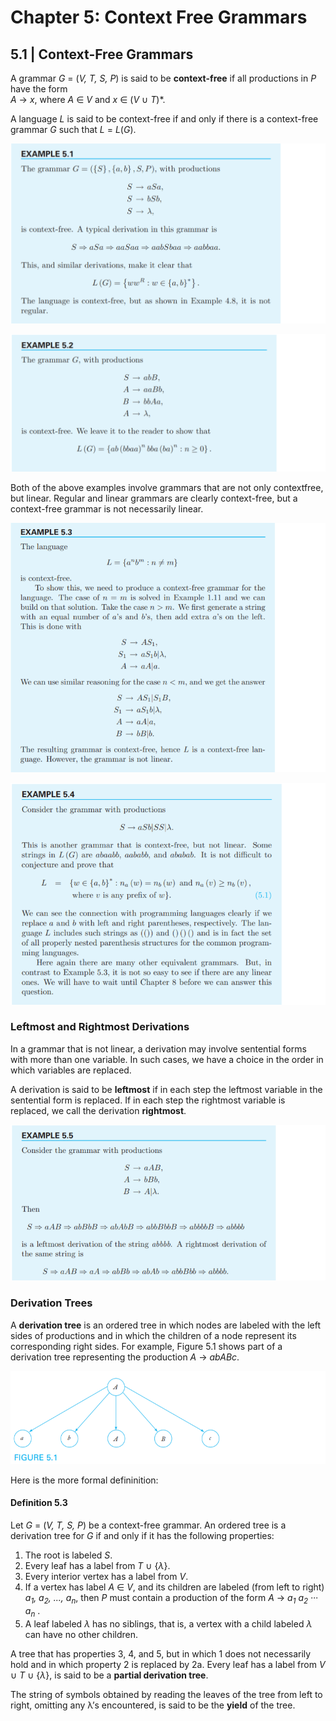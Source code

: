 # Chapter 5: Context Free Grammars
## 5.1 | Context-Free Grammars

A grammar _G_ = (_V, T, S, P_) is said to be **context-free** if all productions
in _P_ have the form <br> _A_ → _x_, where _A_ ∈ _V_ and _x_ ∈ (_V_ ∪ _T_)*.

A language _L_ is said to be context-free if and only if there is a context-free grammar _G_ such that _L_ = _L_(_G_).

![](https://github.com/stinsan/CS-3823-Theory-of-Computation/blob/master/Screenshots/toc-59.png)

![](https://github.com/stinsan/CS-3823-Theory-of-Computation/blob/master/Screenshots/toc-60.png)

Both of the above examples involve grammars that are not only contextfree, but linear. Regular and linear grammars are clearly context-free, but a context-free grammar is not necessarily linear.

![](https://github.com/stinsan/CS-3823-Theory-of-Computation/blob/master/Screenshots/toc-61.png)

![](https://github.com/stinsan/CS-3823-Theory-of-Computation/blob/master/Screenshots/toc-62.png)

### Leftmost and Rightmost Derivations
In a grammar that is not linear, a derivation may involve sentential forms
with more than one variable. In such cases, we have a choice in the
order in which variables are replaced.

A derivation is said to be **leftmost** if in each step the leftmost variable
in the sentential form is replaced. If in each step the rightmost variable is
replaced, we call the derivation **rightmost**.

![](https://github.com/stinsan/CS-3823-Theory-of-Computation/blob/master/Screenshots/toc-63.png)

### Derivation Trees
A **derivation tree** is an ordered tree in which nodes are labeled with the left sides of productions
and in which the children of a node represent its corresponding right sides.
For example, Figure 5.1 shows part of a derivation tree representing the
production _A_ → _abABc_.

![](https://github.com/stinsan/CS-3823-Theory-of-Computation/blob/master/Screenshots/toc-64.png)

Here is the more formal defininition:
#### Definition 5.3
Let _G_ = (_V, T, S, P_) be a context-free grammar. An ordered tree is a
derivation tree for _G_ if and only if it has the following properties:
1. The root is labeled _S_.
2. Every leaf has a label from _T_ ∪ {_λ_}.
3. Every interior vertex has a label from _V_.
4. If a vertex has label _A_ ∈ _V_, and its children are labeled (from left to right) _a<sub>1</sub>, a<sub>2</sub>, ..., a<sub>n</sub>_, then _P_ must contain a production of the form _A_ → _a<sub>1</sub> a<sub>2</sub> ··· a<sub>n</sub>_ .
5. A leaf labeled _λ_ has no siblings, that is, a vertex with a child labeled _λ_
can have no other children.

A tree that has properties 3, 4, and 5, but in which 1 does not necessarily
hold and in which property 2 is replaced by 2a. Every leaf has a label from _V_ ∪ _T_ ∪ {_λ_}, is said to be a
**partial derivation tree**.

The string of symbols obtained by reading the leaves of the tree from
left to right, omitting any λ’s encountered, is said to be the **yield** of the tree.
